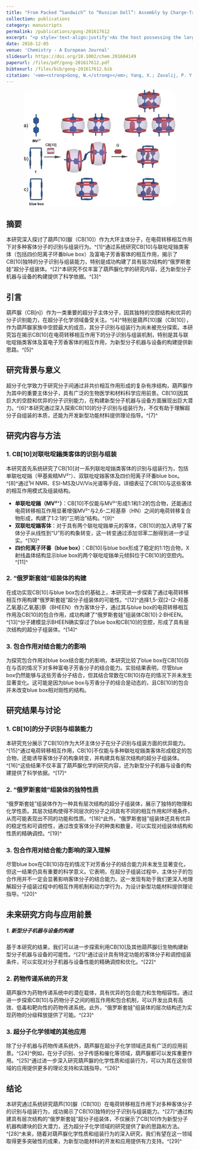 ```yaml
---
title: "From Packed “Sandwich” to “Russian Doll”: Assembly by Charge-Transfer Interactions in Cucurbit[10]uril"
collection: publications
category: manuscripts
permalink: /publications/gong-201617612
excerpt: "<p style='text-align:justify'>As the host possessing the largest cavity in the cucurbit[n]uril (CB[n]) family, CB[10] has previously displayed unusual recognition and assembly properties with guests but much remains to be explored. Herein, we present the recognition properties of CB[10] toward a series of bipyridinium guests including the tetracationic cyclophane known as blue box along with electron-rich guests and detail the influence of encapsulation on the charge-transfer interactions between guests. For the mono-bipyridinium guest (methylviologen, MV2+), CB[10] not only forms 1:1 and 1:2 inclusion complexes, but also enhances the charge-transfer interactions between methylviologen and dihydroxynaphthalene (HN) by mainly forming the 1:2:1 packed “sandwich” complex (CB[10]⋅2 MV2+⋅HN). For guest 1 with two bipyridinium units, an interesting conformational switching from linear to “U” shape is observed by adding catechol to the solution of CB[10] and the guest. For the tetracationic cyclophane-blue box, CB[10] forms a stable 1:1 inclusion complex; the two bipyridinium units tilt inside the cavity of CB[10] according to the X-ray crystal structure. Finally, a supramolecular “Russian doll” was built up by threading a guest through the cavities of both blue box and CB[10].</p><img src='/images/GA/gong-201617612.jpg' style='width: 400px; border-radius: 20px; display: block; margin: 0 auto;'>"
date: 2016-12-05
venue: 'Chemistry - A European Journal'
slidesurl: https://doi.org/10.1002/chem.201604149
paperurl: /files/pdf/gong-201617612.pdf
bibtexurl: /files/bib/gong-201617612.bib
citation: '<em><strong>Gong, W.</strong></em>; Yang, X.; Zavalij, P. Y.; Isaacs, L.; Zhao, Z.; Liu, S. From Packed &ldquo;Sandwich&rdquo; to &ldquo;Russian Doll&rdquo;: Assembly by Charge‐Transfer Interactions in Cucurbit[10]Uril. <em>Chemistry A European J</em> <strong>2016</strong>, <em>22</em> (49), 17493&ndash;17493. https://doi.org/10.1002/chem.201604149.'
---
```



<img src='/images/GA/gong-201617612.jpg' style='border-radius: 20px; display: block; margin: 0 auto;'>



## 摘要
本研究深入探讨了葫芦[10]脲（CB[10]）作为大环主体分子，在电荷转移相互作用下对多种客体分子的识别与组装行为。^[1]^通过系统研究CB[10]与联吡啶鎓类客体（包括四价阳离子环番blue box）及富电子芳香客体的相互作用，揭示了CB[10]独特的分子识别与组装能力，特别是成功构建了具有层次结构的“俄罗斯套娃”超分子组装体。^[2]^本研究不仅丰富了葫芦脲化学的研究内容，还为新型分子机器与设备的构建提供了科学依据。^[3]^

## 引言
葫芦脲（CB[n]）作为一类重要的超分子主体分子，因其独特的空腔结构和优异的分子识别能力，在超分子化学领域备受关注。^[4]^特别是葫芦[10]脲（CB[10]），作为葫芦脲家族中空腔最大的成员，其分子识别与组装行为尚未被充分探索。本研究旨在揭示CB[10]在电荷转移相互作用下的分子识别与组装机制，特别是其与联吡啶鎓类客体及富电子芳香客体的相互作用，为新型分子机器与设备的构建提供新思路。^[5]^

## 研究背景与意义
超分子化学致力于研究分子间通过非共价相互作用形成的复杂有序结构，葫芦脲作为其中的重要主体分子，具有广泛的生物医学和材料科学应用前景。CB[10]因其巨大的空腔和优异的分子识别能力，在构建新型分子机器与设备方面展现出巨大潜力。^[6]^本研究通过深入探索CB[10]的分子识别与组装行为，不仅有助于理解超分子自组装的本质，还能为开发新型功能材料提供理论指导。^[7]^

## 研究内容与方法

### 1. CB[10]对联吡啶鎓类客体的识别与组装
本研究首先系统研究了CB[10]对一系列联吡啶鎓类客体的识别与组装行为，包括单联吡啶鎓（甲基紫精MV²⁺）、双联吡啶鎓客体及四价阳离子环番blue box。^[8]^通过¹H NMR、ESI-MS及UV/Vis光谱等手段，详细表征了CB[10]与这些客体的相互作用模式及组装结构。

- **单联吡啶鎓（MV²⁺）**：CB[10]不仅能与MV²⁺形成1:1和1:2的包合物，还能通过电荷转移相互作用显著增强MV²⁺与2,6-二羟基萘（HN）之间的电荷转移复合物形成，构建了1:2:1的“三明治”结构。^[9]^
- **双联吡啶鎓客体**：对于具有两个联吡啶鎓单元的客体，CB[10]的加入诱导了客体分子从线性到“U”形的构象转变，这一转变通过添加邻苯二酚得到进一步证实。^[10]^
- **四价阳离子环番（blue box）**：CB[10]与blue box形成了稳定的1:1包合物，X射线晶体结构显示blue box的两个联吡啶鎓单元倾斜位于CB[10]的空腔内。^[11]^

### 2. “俄罗斯套娃”组装体的构建
在成功实现CB[10]与blue box包合的基础上，本研究进一步探索了通过电荷转移相互作用构建“俄罗斯套娃”超分子组装体的可能性。^[12]^选择1,5-双[2-(2-羟基乙氧基)乙氧基]萘（BHEEN）作为客体分子，通过其与blue box的电荷转移相互作用及CB[10]的包合作用，成功构建了“俄罗斯套娃”组装体CB[10]·2·BHEEN。^[13]^分子建模显示BHEEN确实穿过了blue box和CB[10]的空腔，形成了具有层次结构的超分子组装体。^[14]^

### 3. 包合作用对结合能力的影响
为探究包合作用对blue box结合能力的影响，本研究比较了blue box在CB[10]存在与否的情况下对多种富电子芳香分子的结合能力。实验结果表明，尽管blue box仍然能够与这些芳香分子结合，但其结合常数在CB[10]存在的情况下并未发生显著变化。这可能是因为blue box与芳香分子的结合是动态的，且CB[10]的包合并未改变blue box相对刚性的结构。

## 研究结果与讨论

### 1. CB[10]的分子识别与组装能力
本研究充分展示了CB[10]作为大环主体分子在分子识别与组装方面的优异能力。^[15]^通过电荷转移相互作用，CB[10]不仅能与多种联吡啶鎓类客体形成稳定的包合物，还能诱导客体分子的构象转变，并构建具有层次结构的超分子组装体。^[16]^这些结果不仅丰富了葫芦脲化学的研究内容，还为新型分子机器与设备的构建提供了科学依据。^[17]^

### 2. “俄罗斯套娃”组装体的独特性质
“俄罗斯套娃”组装体作为一种具有层次结构的超分子组装体，展示了独特的物理和化学性质。其层次结构使得不同层次的分子之间具有不同的相互作用和环境条件，从而可能表现出不同的功能和性质。^[18]^此外，“俄罗斯套娃”组装体还具有优异的稳定性和可调控性，通过改变客体分子的种类和数量，可以实现对组装体结构和性质的精确调控。^[19]^

### 3. 包合作用对结合能力影响的深入理解
尽管blue box在CB[10]存在的情况下对芳香分子的结合能力并未发生显著变化，但这一结果仍具有重要的科学意义。它表明，在超分子组装过程中，主体分子的包合作用并不一定会显著影响客体分子的结合能力。这一发现有助于我们更深入地理解超分子组装过程中的相互作用机制和动力学行为，为设计新型功能材料提供理论指导。^[20]^

## 未来研究方向与应用前景

##### 1. 新型分子机器与设备的构建
基于本研究的结果，我们可以进一步探索利用CB[10]及其他葫芦脲衍生物构建新型分子机器与设备的可能性。^[21]^通过设计具有特定功能的客体分子和调控组装条件，可以实现对分子机器与设备性能的精确调控和优化。^[22]^

### 2. 药物传递系统的开发
葫芦脲作为药物传递系统中的潜在载体，具有优异的包合能力和生物相容性。通过进一步探索CB[10]与药物分子之间的相互作用和包合机制，可以开发出具有高效、低毒和靶向性的药物传递系统。此外，“俄罗斯套娃”组装体的层次结构还为实现药物的分级释放提供了可能。^[23]^

### 3. 超分子化学领域的其他应用
除了分子机器与药物传递系统外，葫芦脲在超分子化学领域还具有广泛的应用前景。^[24]^例如，在分子识别、分子传感和催化等领域，葫芦脲都可以发挥重要作用。^[25]^通过进一步深入研究葫芦脲的化学性质和组装行为，可以为其在这些领域的应用提供更多的理论支持和实践指导。^[26]^

## 结论
本研究通过系统研究葫芦[10]脲（CB[10]）在电荷转移相互作用下对多种客体分子的识别与组装行为，成功揭示了CB[10]独特的分子识别与组装能力。^[27]^通过构建具有层次结构的“俄罗斯套娃”超分子组装体，不仅展示了CB[10]作为新型分子机器构建块的巨大潜力，还为超分子化学领域的研究提供了新的思路和方法。^[28]^未来，随着对葫芦脲化学性质和组装行为的深入研究，我们有望在这一领域取得更多突破性的成果，为新型功能材料的开发和应用提供有力支持。^[29]^